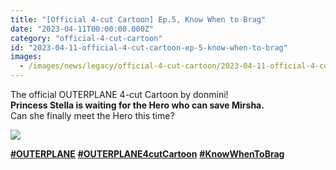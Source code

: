 ```yaml
---
title: "[Official 4-cut Cartoon] Ep.5, Know When to Brag"
date: "2023-04-11T00:00:00.000Z"
category: "official-4-cut-cartoon"
id: "2023-04-11-official-4-cut-cartoon-ep-5-know-when-to-brag"
images:
  - /images/news/legacy/official-4-cut-cartoon/2023-04-11-official-4-cut-cartoon-ep-5-know-when-to-brag/7a2d900e5ebe494693ecbf152d965930_002.webp
---
```


The official OUTERPLANE 4-cut Cartoon by donmini!  
**Princess Stella is waiting for the Hero who can save Mirsha.**  
Can she finally meet the Hero this time?

![](/images/news/legacy/official-4-cut-cartoon/2023-04-11-official-4-cut-cartoon-ep-5-know-when-to-brag/7a2d900e5ebe494693ecbf152d965930_002.webp)

[**#OUTERPLANE**](/) [**#OUTERPLANE4cutCartoon**](/) [**#KnowWhenToBrag**](/)
